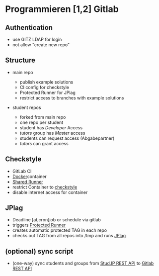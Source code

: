 # Programmieren [1,2] Gitlab

## Authentication

- use GITZ LDAP for login
- not allow "create new repo"


## Structure

- main repo
  + publish example solutions
  + CI config for checkstyle
  + Protected Runner for JPlag
  + restrict access to branches with example solutions
   
- student repos
  + forked from main repo
  + one repo per student
  + student has *Developer* Access
  + *tutors* group has *Master* access
  + students can request access (Abgabepartner)
  + *tutors* can grant access

## Checkstyle

- GitLab CI
- [Docker](https://docs.gitlab.com/omnibus/docker/README.html)container
- [Shared Runner](https://docs.gitlab.com/ce/ci/runners/README.html)
- restrict Container to [checkstyle](http://checkstyle.sourceforge.net/)
- disable internet access for container
  
## JPlag

- Deadline [at,cron]job or schedule via gitlab
- triggers [Protected Runner](https://docs.gitlab.com/ee/ci/runners/README.html#protected-runners)
- creates automatic protected TAG in each repo
- checks out TAG from all repos into /tmp and runs [JPlag](https://jplag.ipd.kit.edu/)

## (optional) sync script

- (one-way) sync students and groups from [Stud.IP REST API](http://docs.studip.de/develop/Entwickler/RESTAPI) to [Gitlab REST API](https://docs.gitlab.com/ce/api/)

